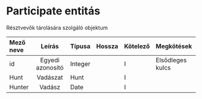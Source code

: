 # Participate entitás

Résztvevők tárolására szolgáló objektum

| Mező neve |      Leírás      | Típusa  | Hossza | Kötelező | Megkötések       |
|:----------|:----------------:|:--------|:-------|:---------|:-----------------|
| id        | Egyedi azonosító | Integer |        | I        | Elsődleges kulcs |
| Hunt      |     Vadászat     | Hunt    |        | I        |                  |
| Hunter    |      Vadász      | Date    |        | I        |                  |